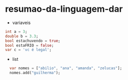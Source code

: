 # resumao-da-linguagem-dar

- variaveis

```dart
int a = 3;
double b = 3.3;
bool estachuvendo = true;
bool estaFRIO = false;
var c = 'vc é legal';
```

- list 
```dart
  var nomes = ["abilio", "ana", "amanda", "zelucas"];
  nomes.add("guilherma");
```